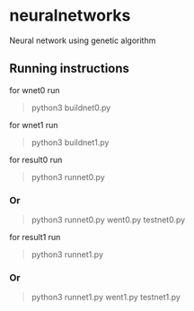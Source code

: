 # neuralnetworks
Neural network using genetic algorithm

## Running instructions
for wnet0 run 
> python3 buildnet0.py

for wnet1 run 
> python3 buildnet1.py

for result0 run
> python3 runnet0.py
### Or
> python3 runnet0.py went0.py testnet0.py

for result1 run
> python3 runnet1.py
### Or
> python3 runnet1.py went1.py testnet1.py
